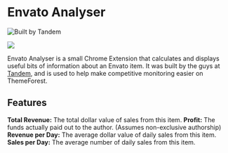 # Envato Analyser

![Built by Tandem](http://i.imgur.com/Cvjrupo.png)

<img src="https://img.shields.io/badge/Release-v0.1.0-green.svg?style=flat-square">

Envato Analyser is a small Chrome Extension that calculates and displays useful bits of information about an Envato item. It was built by the guys at [Tandem](http://www.builtbytandem.com), and is used to help make competitive monitoring easier on ThemeForest.

## Features

**Total Revenue:** The total dollar value of sales from this item.
**Profit:** The funds actually paid out to the author. (Assumes non-exclusive authorship)
**Revenue per Day:** The average dollar value of daily sales from this item.
**Sales per Day:** The average number of daily sales from this item.